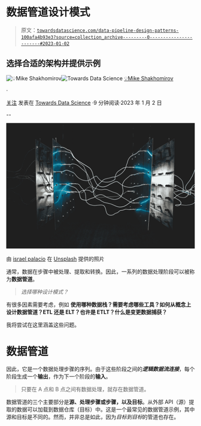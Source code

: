 # 数据管道设计模式

> 原文：[`towardsdatascience.com/data-pipeline-design-patterns-100afa4b93e3?source=collection_archive---------0-----------------------#2023-01-02`](https://towardsdatascience.com/data-pipeline-design-patterns-100afa4b93e3?source=collection_archive---------0-----------------------#2023-01-02)

## 选择合适的架构并提供示例

[](https://mshakhomirov.medium.com/?source=post_page-----100afa4b93e3--------------------------------)![💡Mike Shakhomirov](https://mshakhomirov.medium.com/?source=post_page-----100afa4b93e3--------------------------------)[](https://towardsdatascience.com/?source=post_page-----100afa4b93e3--------------------------------)![Towards Data Science](https://towardsdatascience.com/?source=post_page-----100afa4b93e3--------------------------------) [💡Mike Shakhomirov](https://mshakhomirov.medium.com/?source=post_page-----100afa4b93e3--------------------------------)

·

[关注](https://medium.com/m/signin?actionUrl=https%3A%2F%2Fmedium.com%2F_%2Fsubscribe%2Fuser%2Fe06a48b3dd48&operation=register&redirect=https%3A%2F%2Ftowardsdatascience.com%2Fdata-pipeline-design-patterns-100afa4b93e3&user=%F0%9F%92%A1Mike+Shakhomirov&userId=e06a48b3dd48&source=post_page-e06a48b3dd48----100afa4b93e3---------------------post_header-----------) 发表在 [Towards Data Science](https://towardsdatascience.com/?source=post_page-----100afa4b93e3--------------------------------) ·9 分钟阅读·2023 年 1 月 2 日[](https://medium.com/m/signin?actionUrl=https%3A%2F%2Fmedium.com%2F_%2Fvote%2Ftowards-data-science%2F100afa4b93e3&operation=register&redirect=https%3A%2F%2Ftowardsdatascience.com%2Fdata-pipeline-design-patterns-100afa4b93e3&user=%F0%9F%92%A1Mike+Shakhomirov&userId=e06a48b3dd48&source=-----100afa4b93e3---------------------clap_footer-----------)

--

[](https://medium.com/m/signin?actionUrl=https%3A%2F%2Fmedium.com%2F_%2Fbookmark%2Fp%2F100afa4b93e3&operation=register&redirect=https%3A%2F%2Ftowardsdatascience.com%2Fdata-pipeline-design-patterns-100afa4b93e3&source=-----100afa4b93e3---------------------bookmark_footer-----------)![](img/074dc1570ad17f76947283225050b8db.png)

由 [israel palacio](https://unsplash.com/@othentikisra?utm_source=medium&utm_medium=referral) 在 [Unsplash](https://unsplash.com/?utm_source=medium&utm_medium=referral) 提供的照片

通常，数据在步骤中被处理、提取和转换。因此，一系列的数据处理阶段可以被称为**数据管道**。

> *选择哪种设计模式？*

有很多因素需要考虑，例如 **使用哪种数据栈？需要考虑哪些工具？如何从概念上设计数据管道？ETL 还是 ELT？也许是 ETLT？什么是变更数据捕获？**

我将尝试在这里涵盖这些问题。

# 数据管道

因此，它是一个数据处理步骤的序列。由于这些阶段之间的***逻辑数据流连接***，每个阶段生成一个**输出**，作为下一个阶段的**输入**。

> 只要在 A 点和 B 点之间有数据处理，就存在数据管道。

数据管道的三个主要部分是**源、处理步骤或步骤，以及目标**。从外部 API（源）提取的数据可以加载到数据仓库（目标）中。这是一个最常见的数据管道示例，其中源和目标是不同的。然而，并非总是如此，因为*目标到目标*的管道也存在。
